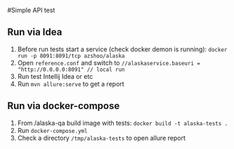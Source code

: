 #Simple API test

## Run via Idea
1. Before run tests start a service (check docker demon is running):
``docker run -p 8091:8091/tcp azshoo/alaska``
1. Open ``reference.conf`` and switch to ```//alaskaservice.baseuri = "http://0.0.0.0:8091" // local run```
1. Run test Intellij Idea or etc
1. Run ``mvn allure:serve`` to get a report

## Run via docker-compose
1. From /alaska-qa build image with tests: ``docker build -t alaska-tests .``
1. Run `docker-compose.yml`
1. Check a directory ``/tmp/alaska-tests`` to open allure report
